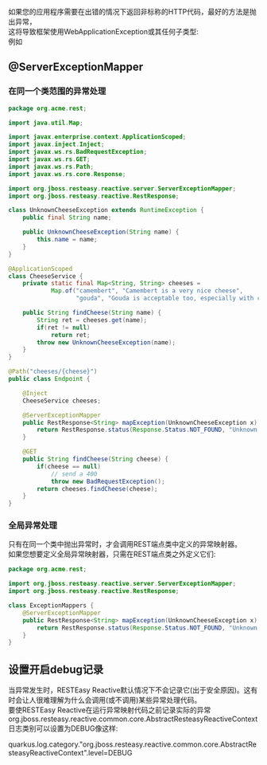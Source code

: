 

如果您的应用程序需要在出错的情况下返回非标称的HTTP代码，最好的方法是抛出异常，  
这将导致框架使用WebApplicationException或其任何子类型:  
例如

## @ServerExceptionMapper

### 在同一个类范围的异常处理
```java
package org.acme.rest;

import java.util.Map;

import javax.enterprise.context.ApplicationScoped;
import javax.inject.Inject;
import javax.ws.rs.BadRequestException;
import javax.ws.rs.GET;
import javax.ws.rs.Path;
import javax.ws.rs.core.Response;

import org.jboss.resteasy.reactive.server.ServerExceptionMapper;
import org.jboss.resteasy.reactive.RestResponse;

class UnknownCheeseException extends RuntimeException {
    public final String name;

    public UnknownCheeseException(String name) {
        this.name = name;
    }
}

@ApplicationScoped
class CheeseService {
    private static final Map<String, String> cheeses =
            Map.of("camembert", "Camembert is a very nice cheese",
                   "gouda", "Gouda is acceptable too, especially with cumin");

    public String findCheese(String name) {
        String ret = cheeses.get(name);
        if(ret != null)
            return ret;
        throw new UnknownCheeseException(name);
    }
}

@Path("cheeses/{cheese}")
public class Endpoint {

    @Inject
    CheeseService cheeses;

    @ServerExceptionMapper
    public RestResponse<String> mapException(UnknownCheeseException x) {
        return RestResponse.status(Response.Status.NOT_FOUND, "Unknown cheese: " + x.name);
    }

    @GET
    public String findCheese(String cheese) {
        if(cheese == null)
            // send a 400
            throw new BadRequestException();
        return cheeses.findCheese(cheese);
    }
}
```
### 全局异常处理
只有在同一个类中抛出异常时，才会调用REST端点类中定义的异常映射器。  
如果您想要定义全局异常映射器，只需在REST端点类之外定义它们:
```java
package org.acme.rest;

import org.jboss.resteasy.reactive.server.ServerExceptionMapper;
import org.jboss.resteasy.reactive.RestResponse;

class ExceptionMappers {
    @ServerExceptionMapper
    public RestResponse<String> mapException(UnknownCheeseException x) {
        return RestResponse.status(Response.Status.NOT_FOUND, "Unknown cheese: " + x.name);
    }
}
```

## 设置开启debug记录
当异常发生时，RESTEasy Reactive默认情况下不会记录它(出于安全原因)。这有时会让人很难理解为什么会调用(或不调用)某些异常处理代码。  
要使RESTEasy Reactive在运行异常映射代码之前记录实际的异常org.jboss.resteasy.reactive.common.core.AbstractResteasyReactiveContext日志类别可以设置为DEBUG像这样:  

quarkus.log.category."org.jboss.resteasy.reactive.common.core.AbstractResteasyReactiveContext".level=DEBUG